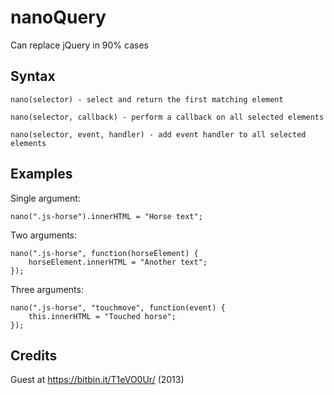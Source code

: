 # nanoQuery
Can replace jQuery in 90% cases

## Syntax

    nano(selector) - select and return the first matching element

    nano(selector, callback) - perform a callback on all selected elements

    nano(selector, event, handler) - add event handler to all selected elements
    
## Examples

Single argument:

    nano(".js-horse").innerHTML = "Horse text";

Two arguments:

    nano(".js-horse", function(horseElement) {
        horseElement.innerHTML = "Another text";
    });

Three arguments:

    nano(".js-horse", "touchmove", function(event) {
        this.innerHTML = "Touched horse";
    });

## Credits
Guest at https://bitbin.it/T1eVO0Ur/ (2013)
